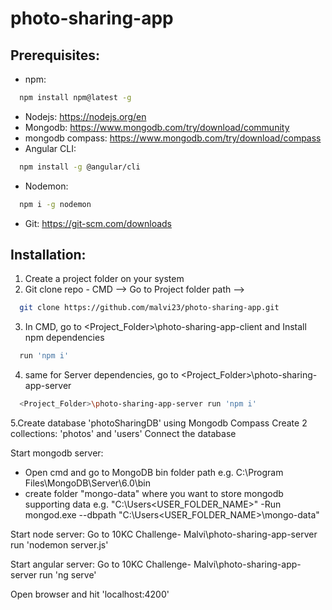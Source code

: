 # photo-sharing-app

## Prerequisites:
- npm: 
```sh
  npm install npm@latest -g
  ```
- Nodejs: https://nodejs.org/en
- Mongodb: https://www.mongodb.com/try/download/community
- mongodb compass: https://www.mongodb.com/try/download/compass
- Angular CLI:
```sh
  npm install -g @angular/cli
  ``` 
- Nodemon:
```sh
  npm i -g nodemon
  ```
- Git: https://git-scm.com/downloads


## Installation:
1. Create a project folder on your system
2. Git clone repo - CMD --> Go to Project folder path --> 

```sh
  git clone https://github.com/malvi23/photo-sharing-app.git
  ```
3. In CMD, go to <Project_Folder>\photo-sharing-app-client and Install npm dependencies
```sh
  run 'npm i'
  ```
4. same for Server dependencies, go to <Project_Folder>\photo-sharing-app-server
```sh
  <Project_Folder>\photo-sharing-app-server run 'npm i'
  ```
5.Create database 'photoSharingDB' using Mongodb Compass
Create 2 collections: 'photos' and 'users'
Connect the database

Start mongodb server:
- Open cmd and go to MongoDB bin folder path e.g. C:\Program Files\MongoDB\Server\6.0\bin
- create folder "mongo-data" where you want to store mongodb supporting data e.g. "C:\Users\<USER_FOLDER_NAME>\"
-Run mongod.exe --dbpath "C:\Users\<USER_FOLDER_NAME>\mongo-data"

Start node server:
Go to 10KC Challenge- Malvi\photo-sharing-app-server run 'nodemon server.js'

Start angular server:
Go to 10KC Challenge- Malvi\photo-sharing-app-server run 'ng serve'

Open browser and hit 'localhost:4200'
